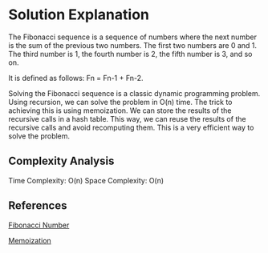 # Solution Explanation

The Fibonacci sequence is a sequence of numbers where the next number is the sum of the previous two numbers. The first two numbers are 0 and 1. The third number is 1, the fourth number is 2, the fifth number is 3, and so on.

It is defined as follows: Fn = Fn-1 + Fn-2.

Solving the Fibonacci sequence is a classic dynamic programming problem. Using recursion, we can solve the problem in O(n) time. The trick to achieving this is using memoization. We can store the results of the recursive calls in a hash table. This way, we can reuse the results of the recursive calls and avoid recomputing them. This is a very efficient way to solve the problem.

## Complexity Analysis

Time Complexity: O(n)
Space Complexity: O(n)

## References

[Fibonacci Number](https://en.wikipedia.org/wiki/Fibonacci_number)

[Memoization](https://en.wikipedia.org/wiki/Memoization)
